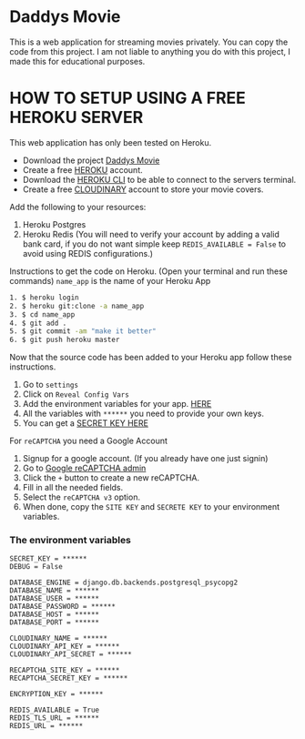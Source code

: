 # Daddys Movie
 This is a web application for streaming movies privately. You can copy the code from this project. I am not liable to anything you do with this project, I made this for educational purposes.


# HOW TO SETUP USING A FREE HEROKU SERVER

This web application has only been tested on Heroku. 
* Download the project [Daddys Movie](https://github.com/LTSana/Daddys-Movie/archive/refs/heads/main.zip)
* Create a free [HEROKU](https://id.heroku.com/login) account.
* Download the [HEROKU CLI](https://devcenter.heroku.com/articles/heroku-cli) to be able to connect to the servers terminal.
* Create a free [CLOUDINARY](https://cloudinary.com/users/register/free) account to store your movie covers.

Add the following to your resources:
1. Heroku Postgres
2. Heroku Redis (You will need to verify your account by adding a valid bank card, if you do not want simple keep `REDIS_AVAILABLE = False` to avoid using REDIS configurations.)

Instructions to get the code on Heroku. (Open your terminal and run these commands) 
`name_app` is the name of your Heroku App
```cmd
1. $ heroku login
2. $ heroku git:clone -a name_app
3. $ cd name_app
4. $ git add .
5. $ git commit -am "make it better"
6. $ git push heroku master
```

Now that the source code has been added to your Heroku app follow these instructions.
1. Go to `settings`
2. Click on `Reveal Config Vars`
3. Add the environment variables for your app. [HERE](#the-environment-variables)
4. All the variables with `******` you need to provide your own keys.
5. You can get a [SECRET KEY HERE](https://djecrety.ir/)

For `reCAPTCHA` you need a Google Account
1. Signup for a google account. (If you already have one just signin)
2. Go to [Google reCAPTCHA admin](https://www.google.com/recaptcha/admin)
3. Click the `+` button to create a new reCAPTCHA.
4. Fill in all the needed fields.
5. Select the `reCAPTCHA v3` option.
6. When done, copy the `SITE KEY` and `SECRETE KEY` to your environment variables.


### The environment variables
```.ENV
SECRET_KEY = ******
DEBUG = False

DATABASE_ENGINE = django.db.backends.postgresql_psycopg2
DATABASE_NAME = ******
DATABASE_USER = ******
DATABASE_PASSWORD = ******
DATABASE_HOST = ******
DATABASE_PORT = ******

CLOUDINARY_NAME = ******
CLOUDINARY_API_KEY = ******
CLOUDINARY_API_SECRET = ******

RECAPTCHA_SITE_KEY = ******
RECAPTCHA_SECRET_KEY = ******

ENCRYPTION_KEY = ******

REDIS_AVAILABLE = True
REDIS_TLS_URL = ******
REDIS_URL = ******

```
